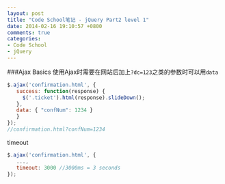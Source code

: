 ```yaml
---
layout: post
title: "Code School笔记 - jQuery Part2 level 1"
date: 2014-02-16 19:10:57 +0800
comments: true
categories: 
- Code School
- jQuery
---
```

###Ajax Basics
使用Ajax时需要在网站后加上`?dc=123`之类的参数时可以用`data`
```javascript
$.ajax('confirmation.html', {
   success: function(response) {
     $('.ticket').html(response).slideDown();
   },
   data: { "confNum": 1234 }
   }
});
//confirmation.html?confNum=1234
```
timeout
```javascript
$.ajax('confirmation.html', {
   ...,
   timeout: 3000 //3000ms = 3 seconds
});
```
